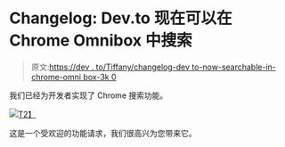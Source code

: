 # Changelog: Dev.to 现在可以在 Chrome Omnibox 中搜索

> 原文:[https://dev . to/Tiffany/changelog-dev to-now-searchable-in-chrome-omni box-3k 0](https://dev.to/tiffany/changelog-devto-now-searchable-in-chrome-omnibox-3k0)

我们已经为开发者实现了 Chrome 搜索功能。

[![](../Images/dad5dba2a16ebae201aab6a98e99be86.png)T2】](https://res.cloudinary.com/practicaldev/image/fetch/s--PGY0d8KD--/c_limit%2Cf_auto%2Cfl_progressive%2Cq_66%2Cw_880/https://cl.ly/1C1b422g0g3o/Screen%2520Recording%25202017-12-02%2520at%252011.23%2520PM.gif)

这是一个受欢迎的功能请求，我们很高兴为您带来它。